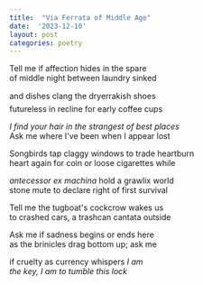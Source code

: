 ```yaml
---
title:  "Via Ferrata of Middle Age"
date:  '2023-12-10'
layout: post
categories: poetry
---
```


Tell me if affection hides in the spare   
of middle night between laundry sinked    

and dishes clang the dryer&#151;rakish shoes    
futureless in recline for early coffee cups    

*I find your hair in the strangest of best places*  
Ask me where I've been when I appear lost  

Songbirds tap claggy windows to trade heartburn   
heart again for coin or loose cigarettes while  

*antecessor ex machina* hold a grawlix world  
stone mute to declare right of first survival

Tell me the tugboat's cockcrow wakes us  
to crashed cars, a trashcan cantata outside

Ask me if sadness begins or ends here   
as the brinicles drag bottom up; ask me  

if cruelty as currency whispers *I am  
the key, I am to tumble this lock* 




